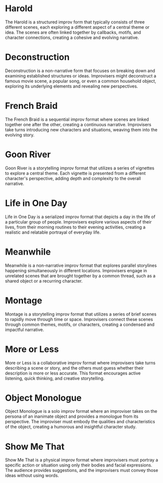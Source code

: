 # Harold
The Harold is a structured improv form that typically consists of three different scenes, each exploring a different aspect of a central theme or idea. The scenes are often linked together by callbacks, motifs, and character connections, creating a cohesive and evolving narrative.

# Deconstruction
Deconstruction is a non-narrative form that focuses on breaking down and examining established structures or ideas. Improvisers might deconstruct a famous movie scene, a popular song, or even a common household object, exploring its underlying elements and revealing new perspectives.

# French Braid
The French Braid is a sequential improv format where scenes are linked together one after the other, creating a continuous narrative. Improvisers take turns introducing new characters and situations, weaving them into the evolving story.

# Goon River
Goon River is a storytelling improv format that utilizes a series of vignettes to explore a central theme. Each vignette is presented from a different character's perspective, adding depth and complexity to the overall narrative.

# Life in One Day
Life in One Day is a serialized improv format that depicts a day in the life of a particular group of people. Improvisers explore various aspects of their lives, from their morning routines to their evening activities, creating a realistic and relatable portrayal of everyday life.

# Meanwhile
Meanwhile is a non-narrative improv format that explores parallel storylines happening simultaneously in different locations. Improvisers engage in unrelated scenes that are brought together by a common thread, such as a shared object or a recurring character.

# Montage
Montage is a storytelling improv format that utilizes a series of brief scenes to rapidly move through time or space. Improvisers connect these scenes through common themes, motifs, or characters, creating a condensed and impactful narrative.

# More or Less
More or Less is a collaborative improv format where improvisers take turns describing a scene or story, and the others must guess whether their description is more or less accurate. This format encourages active listening, quick thinking, and creative storytelling.

# Object Monologue
Object Monologue is a solo improv format where an improviser takes on the persona of an inanimate object and provides a monologue from its perspective. The improviser must embody the qualities and characteristics of the object, creating a humorous and insightful character study.

# Show Me That
Show Me That is a physical improv format where improvisers must portray a specific action or situation using only their bodies and facial expressions. The audience provides suggestions, and the improvisers must convey those ideas without using words.